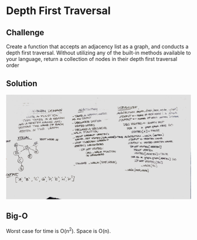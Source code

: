 # Depth First Traversal

## Challenge
Create a function that accepts an adjacency list as a graph, and conducts a depth first traversal. Without utilizing any of the built-in methods available to your language, return a collection of nodes in their depth first traversal order

## Solution
![Solution](/assets/depth_first.jpeg)

## Big-O
Worst case for time is O(n<sup>2</sup>). Space is O(n).

